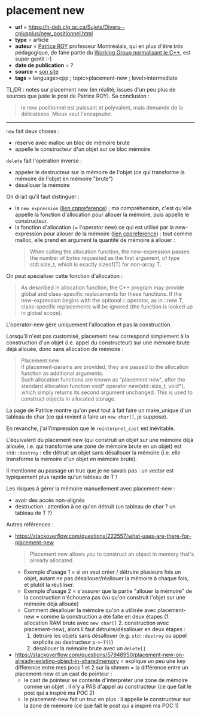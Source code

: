 # placement new


- **url** = https://h-deb.clg.qc.ca/Sujets/Divers--cplusplus/new_positionnel.html
- **type** = article
- **auteur** = [Patrice ROY](https://h-deb.clg.qc.ca/) professeur Montréalais, qui en plus d'être *très* pédagogique, de faire partie du [Working Group normalisant le C++](http://www.open-std.org/jtc1/sc22/wg21/), est super gentil :-)
- **date de publication** = ?
- **source** = [son site](https://h-deb.clg.qc.ca/)
- **tags** = language>cpp ; topic>placement-new ; level>intermediate

TL;DR : notes sur placement new (en réalité, issues d'un peu plus de sources que juste le post de Patrice ROY). Sa conclusion :

> le new positionnel est puissant et polyvalent, mais demande de la délicatesse. Mieux vaut l'encapsuler.

---

`new` fait deux choses :
- réserve avec malloc un bloc de mémoire brute
- appelle le constructeur d'un objet sur ce bloc mémoire

`delete` fait l'opération inverse :
- appeler le destructeur sur la mémoire de l'objet (ce qui transforme la mémoire de l'objet en mémoire "brute")
- désallouer la mémoire

On dirait qu'il faut distinguer :
- la `new expression` ([lien cppreference](https://en.cppreference.com/w/cpp/language/new)) ; ma compréhension, c'est qu'elle appelle la fonction d'allocation pour allouer la mémoire, puis appelle le constructeur.
- la fonction d'allocation (= l'operator new) ce qui est utilisé par la new-expression pour allouer de la mémoire ([lien cppreference](https://en.cppreference.com/w/cpp/memory/new/operator_new)) : tout comme malloc, elle prend en argument la quantité de mémoire à allouer :
	> When calling the allocation function, the new-expression passes the number of bytes requested as the first argument, of type std::size_t, which is exactly sizeof(T) for non-array T.

On peut spécialiser cette fonction d'allocation :

> As described in allocation function, the C++ program may provide global and class-specific replacements for these functions. If the new-expression begins with the optional :: operator, as in ::new T, class-specific replacements will be ignored (the function is looked up in global scope).

L'operator-new gère uniquement l'allocation et pas la construction.

Lorsqu'il n'est pas customisé, placement new correspond simplement à la construction d'un objet (i.e. appel du constructeur) sur une mémoire brute déjà allouée, donc sans allocation de mémoire :

> Placement new \
> If placement-params are provided, they are passed to the allocation function as additional arguments. \
> Such allocation functions are known as "placement new", after the standard allocation function void* operator new(std::size_t, void*), which simply returns its second argument unchanged. This is used to construct objects in allocated storage.


La page de Patrice montre qu'on peut tout à fait faire un make_unique d'un tableau de char (ce qui revient à faire un `new char[]`, je suppose).

En revanche, j'ai l'impression que le `reinterpret_cast` est inévitable.

L'équivalent du placement new (qui construit un objet sur une mémoire déjà allouée, i.e. qui transforme une zone de mémoire brute en un objet) est `std::destroy` : elle détruit un objet sans désallouer la mémoire (i.e. elle transforme la mémoire d'un objet en mémoire brute).

Il mentionne au passage un truc que je ne savais pas : un vector est typiquement plus rapide qu'un tableau de T !

Les risques à gérer la mémoire manuellement avec placement-new :

- avoir des accès non-alignés
- destruction : attention à ce qu'on détruit (un tableau de char ? un tableau de T ?)

Autres références :
- https://stackoverflow.com/questions/222557/what-uses-are-there-for-placement-new
    > Placement new allows you to construct an object in memory that's already allocated.
    - Exemple d'usage 1 = si on veut créer / détruire plusieurs fois un objet, autant ne pas désallouer/réallouer la mémoire à chaque fois, et plutôt la réutiliser.
    - Exemple d'usage 2 = s'assurer que la partie "allouer la mémoire" de la construction n'échouera pas (vu qu'on construit l'objet sur une mémoire déjà allouée)
    - Comment désallouer la mémoire qu'on a utilisée avec placement-new = comme la construction a été faite en deux étapes (1. allocation RAM brute avec `new char[]` 2. construction avec placement-new), alors il faut détruire/désallouer en deux étapes :
        1. détruire les objets sans désallouer (e.g. `std::destroy` ou appel explicite au destructeur `p->~T()`)
        2. désallouer la mémoire brute avec un `delete[]`
- https://stackoverflow.com/questions/57948950/placement-new-on-already-existing-object-in-sharedmemory = explique un peu une key difference entre mes pocs 1 et 2 sur la shmem = la différence entre un placement-new et un cast de pointeur :
    - le cast de pointeur se contente d'interpréter une zone de mémoire comme un objet : il n'y a PAS d'appel au constructeur (ce que fait le post qui a inspiré ma POC 2)
    - le placement-new fait un truc en plus : il appelle le constructeur sur la zone de mémoire (ce que fait le post qui a inspiré ma POC 1)
